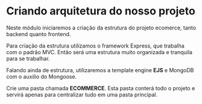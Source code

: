 # Criando arquitetura do nosso projeto

Neste módulo iniciaremos a criação da estrutura do projeto ecomerce, tanto backend quanto frontend.

Para criação da estrutura utilizamos o framework Express, que trabalha com o padrão MVC. Então será uma estrutura muito organizada e tranquila para se trabalhar. 

Falando ainda de estrutura, utilizaremos a template engine **EJS** e MongoDB com o auxilio do Mongoose.

Crie uma pasta chamada **ECOMMERCE**. Esta pasta conterá todo o projeto e servirá apenas para centralizar tudo em uma pasta principal.

